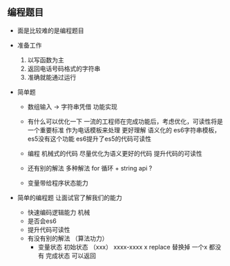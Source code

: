 ## 编程题目
  - 面是比较难的是编程题目 
  - 准备工作
    1. 以写函数为主
    2. 返回电话号码格式的字符串
    3. 准确就能通过运行
  
  - 简单题
    - 数组输入 -> 字符串凭借
      功能实现
    - 有什么可以优化一下
      一流的工程师在完成功能后，考虑优化，可读性将是一个重要标准
      作为电话模板来处理 更好理解 语义化的
      es6字符串模板， es5没有这个功能 es6提升了es5的代码可读性

    - 编程 机械式的代码 尽量优化为语义更好的代码 提升代码的可读性

    - 还有别的解法 多种解法
      for 循环 + string api ?

    - 变量带给程序状态能力

  - 简单的编程题 让面试官了解我们的能力
    - 快速编码逻辑能力 机械
    - 是否会es6
    - 提升代码可读性
    - 有没有别的解法 （算法功力）
      - 变量状态
        初始状态 （xxx） xxxx-xxxx
        x replace 替换掉
        一个x 都没有 完成状态 可以返回